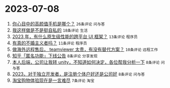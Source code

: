 # 2023-07-08

1. [你心目中的高颜值手机是哪个？](https://www.v2ex.com/t/955034) `26条评论` `问与答`
1. [我这样做是不是挺自私的](https://www.v2ex.com/t/955033) `18条评论` `生活`
1. [2023 年，有什么原生级性能的跨平台 UI 框架？](https://www.v2ex.com/t/955040) `13条评论` `程序员`
1. [有真的不婚主义者吗？](https://www.v2ex.com/t/955049) `11条评论` `程序员`
1. [做海外远程售后， teamviewer 太贵，有没有替代方案？](https://www.v2ex.com/t/955044) `10条评论` `远程工作`
1. [知乎「匿名功能」下线公告](https://www.v2ex.com/t/955039) `8条评论` `分享发现`
1. [本人后端，公司让我转 unity，不知道如何决定，各位帮我分析一下](https://www.v2ex.com/t/955036) `8条评论` `问与答`
1. [2023，对于独立开发者，是注册个体户好还是公司好](https://www.v2ex.com/t/955035) `8条评论` `问与答`
1. [淘宝购物体验现在是一言难尽](https://www.v2ex.com/t/955041) `7条评论` `淘宝`
